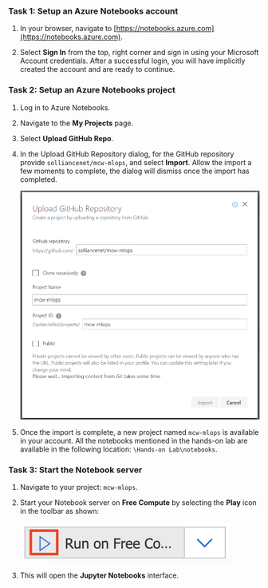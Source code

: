### Task 1: Setup an Azure Notebooks account

1. In your browser, navigate to [https://notebooks.azure.com](https://notebooks.azure.com).

2. Select **Sign In** from the top, right corner and sign in using your Microsoft Account credentials. After a successful login, you will have implicitly created the account and are ready to continue.

### Task 2: Setup an Azure Notebooks project

1. Log in to Azure Notebooks.

2. Navigate to the **My Projects** page.

3. Select **Upload GitHub Repo**.

4. In the Upload GitHub Repository dialog, for the GitHub repository provide ```solliancenet/mcw-mlops```, and select **Import**. Allow the import a few moments to complete, the dialog will dismiss once the import has completed.

   ![Upload GitHub Repository Dialog where you enter repository URL and select import.](media/prepare-01.png 'Upload GitHub Repository Dialog')

5. Once the import is complete, a new project named ```mcw-mlops``` is available in your account. All the notebooks mentioned in the hands-on lab are available in the following location: ```\Hands-on Lab\notebooks```.

### Task 3: Start the Notebook server

1. Navigate to your project: ```mcw-mlops```.

2. Start your Notebook server on **Free Compute** by selecting the **Play** icon in the toolbar as shown:

   ![Select Play icon to Start Notebook Server on Free Compute.](media/prepare-02.png 'Start Notebook Server')

3. This will open the **Jupyter Notebooks** interface.
